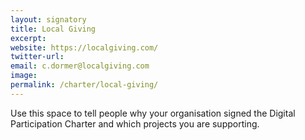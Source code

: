 ```yaml
---
layout: signatory
title: Local Giving
excerpt: 
website: https://localgiving.com/
twitter-url: 
email: c.dormer@localgiving.com
image: 
permalink: /charter/local-giving/
---
```


Use this space to tell people why your organisation signed the Digital Participation Charter and which projects you are supporting.
